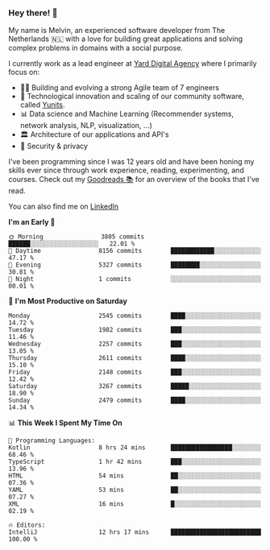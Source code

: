 ### Hey there! 👋

My name is Melvin, an experienced software developer from The Netherlands 🇳🇱 with a love for building great applications and solving complex problems in domains with a social purpose. 

I currently work as a lead engineer at [Yard Digital Agency](https://github.com/yardinternet) where I primarily focus on:

* 👏🏼 Building and evolving a strong Agile team of 7 engineers
* 🚀 Technological innovation and scaling of our community software, called [Yunits](https://www.yunits.com/).
* 📊 Data science and Machine Learning (Recommender systems, network analysis, NLP, visualization, ...)
* 🏛 Architecture of our applications and API's
* 🔐 Security & privacy

I've been programming since I was 12 years old and have been honing my skills ever since through work experience, reading, experimenting, and courses.
Check out my [Goodreads 📚](https://goodreads.com/melvinkoopmans) for an overview of the books that I've read. 

You can also find me on [LinkedIn](https://www.linkedin.com/in/melvinkoopmans)

<!--START_SECTION:waka-->
**I'm an Early 🐤** 

```text
🌞 Morning                3805 commits        ██████░░░░░░░░░░░░░░░░░░░   22.01 % 
🌆 Daytime                8156 commits        ████████████░░░░░░░░░░░░░   47.17 % 
🌃 Evening                5327 commits        ████████░░░░░░░░░░░░░░░░░   30.81 % 
🌙 Night                  1 commits           ░░░░░░░░░░░░░░░░░░░░░░░░░   00.01 % 
```
📅 **I'm Most Productive on Saturday** 

```text
Monday                   2545 commits        ████░░░░░░░░░░░░░░░░░░░░░   14.72 % 
Tuesday                  1982 commits        ███░░░░░░░░░░░░░░░░░░░░░░   11.46 % 
Wednesday                2257 commits        ███░░░░░░░░░░░░░░░░░░░░░░   13.05 % 
Thursday                 2611 commits        ████░░░░░░░░░░░░░░░░░░░░░   15.10 % 
Friday                   2148 commits        ███░░░░░░░░░░░░░░░░░░░░░░   12.42 % 
Saturday                 3267 commits        █████░░░░░░░░░░░░░░░░░░░░   18.90 % 
Sunday                   2479 commits        ████░░░░░░░░░░░░░░░░░░░░░   14.34 % 
```


📊 **This Week I Spent My Time On** 

```text
💬 Programming Languages: 
Kotlin                   8 hrs 24 mins       █████████████████░░░░░░░░   68.46 % 
TypeScript               1 hr 42 mins        ███░░░░░░░░░░░░░░░░░░░░░░   13.96 % 
HTML                     54 mins             ██░░░░░░░░░░░░░░░░░░░░░░░   07.36 % 
YAML                     53 mins             ██░░░░░░░░░░░░░░░░░░░░░░░   07.27 % 
XML                      16 mins             █░░░░░░░░░░░░░░░░░░░░░░░░   02.19 % 

🔥 Editors: 
IntelliJ                 12 hrs 17 mins      █████████████████████████   100.00 % 
```


<!--END_SECTION:waka-->
